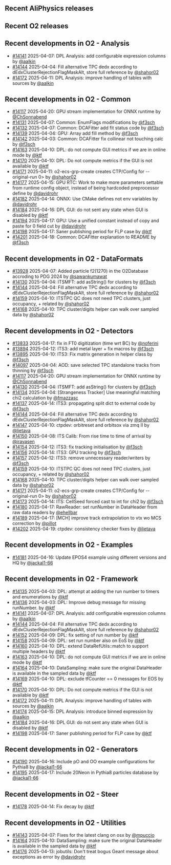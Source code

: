 ## Recent AliPhysics releases
## Recent O2 releases
## Recent developments in O2 - Analysis
- [\#14141](https://github.com/AliceO2Group/AliceO2/pull/14141) 2025-04-07: DPL Analysis: add configurable expression columns by [@aalkin](https://github.com/aalkin)
- [\#14144](https://github.com/AliceO2Group/AliceO2/pull/14144) 2025-04-04: Fill alternative TPC dedx according to dEdxClusterRejectionFlagMaskAlt, store full reference by [@shahor02](https://github.com/shahor02)
- [\#14172](https://github.com/AliceO2Group/AliceO2/pull/14172) 2025-04-11: DPL Analysis: improve handling of tables with sources by [@aalkin](https://github.com/aalkin)
## Recent developments in O2 - Common
- [\#14117](https://github.com/AliceO2Group/AliceO2/pull/14117) 2025-04-20: GPU stream implementation for ONNX runtime by [@ChSonnabend](https://github.com/ChSonnabend)
- [\#14131](https://github.com/AliceO2Group/AliceO2/pull/14131) 2025-04-07: Common: EnumFlags modifications by [@f3sch](https://github.com/f3sch)
- [\#14132](https://github.com/AliceO2Group/AliceO2/pull/14132) 2025-04-07: Common: DCAFitter add fit status code by [@f3sch](https://github.com/f3sch)
- [\#14139](https://github.com/AliceO2Group/AliceO2/pull/14139) 2025-04-04: GPU: Array add fill method by [@f3sch](https://github.com/f3sch)
- [\#14142](https://github.com/AliceO2Group/AliceO2/pull/14142) 2025-04-03: Common: DCAFitter fix collinear not touching calc by [@f3sch](https://github.com/f3sch)
- [\#14163](https://github.com/AliceO2Group/AliceO2/pull/14163) 2025-04-10: DPL: do not compute GUI metrics if we are in online mode by [@ktf](https://github.com/ktf)
- [\#14170](https://github.com/AliceO2Group/AliceO2/pull/14170) 2025-04-10: DPL: Do not compute metrics if the GUI is not available by [@ktf](https://github.com/ktf)
- [\#14171](https://github.com/AliceO2Group/AliceO2/pull/14171) 2025-04-11: o2-ecs-grp-create creates CTP/Config for --original-run <run > 0>  by [@shahor02](https://github.com/shahor02)
- [\#14177](https://github.com/AliceO2Group/AliceO2/pull/14177) 2025-04-15: GPU RTC: Work to make more parameters settable from runtime config object, instead of being hardcoded preprocessor define by [@davidrohr](https://github.com/davidrohr)
- [\#14182](https://github.com/AliceO2Group/AliceO2/pull/14182) 2025-04-14: ONNX: Use CMake defines not env variables by [@davidrohr](https://github.com/davidrohr)
- [\#14184](https://github.com/AliceO2Group/AliceO2/pull/14184) 2025-04-16: DPL GUI: do not sent any state when GUI is disabled by [@ktf](https://github.com/ktf)
- [\#14194](https://github.com/AliceO2Group/AliceO2/pull/14194) 2025-04-17: GPU: Use a unified constant instead of copy and paste for 0 field cut by [@davidrohr](https://github.com/davidrohr)
- [\#14198](https://github.com/AliceO2Group/AliceO2/pull/14198) 2025-04-17: Saner publishing period for FLP case by [@ktf](https://github.com/ktf)
- [\#14201](https://github.com/AliceO2Group/AliceO2/pull/14201) 2025-04-18: Common: DCAFitter explanation to README by [@f3sch](https://github.com/f3sch)
## Recent developments in O2 - DataFormats
- [\#13928](https://github.com/AliceO2Group/AliceO2/pull/13928) 2025-04-07: Added particle f2(1270) in the O2Database accroding to PDG 2024 by [@sawankumawat](https://github.com/sawankumawat)
- [\#14130](https://github.com/AliceO2Group/AliceO2/pull/14130) 2025-04-04: ITSMFT: add asString() for clusters by [@f3sch](https://github.com/f3sch)
- [\#14144](https://github.com/AliceO2Group/AliceO2/pull/14144) 2025-04-04: Fill alternative TPC dedx according to dEdxClusterRejectionFlagMaskAlt, store full reference by [@shahor02](https://github.com/shahor02)
- [\#14159](https://github.com/AliceO2Group/AliceO2/pull/14159) 2025-04-10: ITSTPC QC does not need TPC clusters, just occupancy, + related by [@shahor02](https://github.com/shahor02)
- [\#14168](https://github.com/AliceO2Group/AliceO2/pull/14168) 2025-04-10: TPC cluster/digits helper can walk over sampled data by [@shahor02](https://github.com/shahor02)
## Recent developments in O2 - Detectors
- [\#13833](https://github.com/AliceO2Group/AliceO2/pull/13833) 2025-04-17: fix in FT0 digitization (time wrt BC) by [@noferini](https://github.com/noferini)
- [\#13894](https://github.com/AliceO2Group/AliceO2/pull/13894) 2025-04-12: ITS3: add metal layer + fix macros by [@f3sch](https://github.com/f3sch)
- [\#13895](https://github.com/AliceO2Group/AliceO2/pull/13895) 2025-04-10: ITS3: Fix matrix generation in helper class by [@f3sch](https://github.com/f3sch)
- [\#14097](https://github.com/AliceO2Group/AliceO2/pull/14097) 2025-04-04: AOD: save selected TPC standalone tracks from thinning by [@f3sch](https://github.com/f3sch)
- [\#14117](https://github.com/AliceO2Group/AliceO2/pull/14117) 2025-04-20: GPU stream implementation for ONNX runtime by [@ChSonnabend](https://github.com/ChSonnabend)
- [\#14130](https://github.com/AliceO2Group/AliceO2/pull/14130) 2025-04-04: ITSMFT: add asString() for clusters by [@f3sch](https://github.com/f3sch)
- [\#14134](https://github.com/AliceO2Group/AliceO2/pull/14134) 2025-04-04: [Strangeness Tracker] Use meaningful matching chi2 calculation by [@fmazzasc](https://github.com/fmazzasc)
- [\#14137](https://github.com/AliceO2Group/AliceO2/pull/14137) 2025-04-14: ITS3: propagating split dict to external code by [@f3sch](https://github.com/f3sch)
- [\#14144](https://github.com/AliceO2Group/AliceO2/pull/14144) 2025-04-04: Fill alternative TPC dedx according to dEdxClusterRejectionFlagMaskAlt, store full reference by [@shahor02](https://github.com/shahor02)
- [\#14147](https://github.com/AliceO2Group/AliceO2/pull/14147) 2025-04-10: ctpdev: orbitreset and orbitsox via zmq II by [@lietava](https://github.com/lietava)
- [\#14150](https://github.com/AliceO2Group/AliceO2/pull/14150) 2025-04-08: ITS Calib: From rise time to time of arrival by [@iravasen](https://github.com/iravasen)
- [\#14154](https://github.com/AliceO2Group/AliceO2/pull/14154) 2025-04-12: ITS3: fix tracking initialisation by [@f3sch](https://github.com/f3sch)
- [\#14156](https://github.com/AliceO2Group/AliceO2/pull/14156) 2025-04-14: ITS3: GPU tracking by [@f3sch](https://github.com/f3sch)
- [\#14157](https://github.com/AliceO2Group/AliceO2/pull/14157) 2025-04-12: ITS3: remove unnecessary reader/writers by [@f3sch](https://github.com/f3sch)
- [\#14159](https://github.com/AliceO2Group/AliceO2/pull/14159) 2025-04-10: ITSTPC QC does not need TPC clusters, just occupancy, + related by [@shahor02](https://github.com/shahor02)
- [\#14168](https://github.com/AliceO2Group/AliceO2/pull/14168) 2025-04-10: TPC cluster/digits helper can walk over sampled data by [@shahor02](https://github.com/shahor02)
- [\#14171](https://github.com/AliceO2Group/AliceO2/pull/14171) 2025-04-11: o2-ecs-grp-create creates CTP/Config for --original-run <run > 0>  by [@shahor02](https://github.com/shahor02)
- [\#14173](https://github.com/AliceO2Group/AliceO2/pull/14173) 2025-04-14: ITS: CellSeed forced cast to int for chi2 by [@f3sch](https://github.com/f3sch)
- [\#14180](https://github.com/AliceO2Group/AliceO2/pull/14180) 2025-04-17: RawReader: set runNumber in DataHeader from raw data readers by [@ehellbar](https://github.com/ehellbar)
- [\#14189](https://github.com/AliceO2Group/AliceO2/pull/14189) 2025-04-17: [MCH] improve track extrapolation to vtx wo MCS correction by [@pillot](https://github.com/pillot)
- [\#14202](https://github.com/AliceO2Group/AliceO2/pull/14202) 2025-04-19: ctpdev: consistency checker fixes by [@lietava](https://github.com/lietava)
## Recent developments in O2 - Examples
- [\#14181](https://github.com/AliceO2Group/AliceO2/pull/14181) 2025-04-16: Update EPOS4 example using different versions and HQ by [@jackal1-66](https://github.com/jackal1-66)
## Recent developments in O2 - Framework
- [\#14135](https://github.com/AliceO2Group/AliceO2/pull/14135) 2025-04-03: DPL: attempt at adding the run number to timers and enumerations by [@ktf](https://github.com/ktf)
- [\#14136](https://github.com/AliceO2Group/AliceO2/pull/14136) 2025-04-03: DPL: Improve debug message for missing runNumber. by [@ktf](https://github.com/ktf)
- [\#14141](https://github.com/AliceO2Group/AliceO2/pull/14141) 2025-04-07: DPL Analysis: add configurable expression columns by [@aalkin](https://github.com/aalkin)
- [\#14144](https://github.com/AliceO2Group/AliceO2/pull/14144) 2025-04-04: Fill alternative TPC dedx according to dEdxClusterRejectionFlagMaskAlt, store full reference by [@shahor02](https://github.com/shahor02)
- [\#14152](https://github.com/AliceO2Group/AliceO2/pull/14152) 2025-04-09: DPL: fix setting of run number by [@ktf](https://github.com/ktf)
- [\#14158](https://github.com/AliceO2Group/AliceO2/pull/14158) 2025-04-09: DPL: set run number also on EoS by [@ktf](https://github.com/ktf)
- [\#14160](https://github.com/AliceO2Group/AliceO2/pull/14160) 2025-04-10: DPL: extend DataRefUtils::match to support multiple headers by [@ktf](https://github.com/ktf)
- [\#14163](https://github.com/AliceO2Group/AliceO2/pull/14163) 2025-04-10: DPL: do not compute GUI metrics if we are in online mode by [@ktf](https://github.com/ktf)
- [\#14164](https://github.com/AliceO2Group/AliceO2/pull/14164) 2025-04-10: DataSampling: make sure the original DataHeader is available in the sampled data by [@ktf](https://github.com/ktf)
- [\#14169](https://github.com/AliceO2Group/AliceO2/pull/14169) 2025-04-10: DPL: exclude tfCounter == 0 messages for EOS by [@ktf](https://github.com/ktf)
- [\#14170](https://github.com/AliceO2Group/AliceO2/pull/14170) 2025-04-10: DPL: Do not compute metrics if the GUI is not available by [@ktf](https://github.com/ktf)
- [\#14172](https://github.com/AliceO2Group/AliceO2/pull/14172) 2025-04-11: DPL Analysis: improve handling of tables with sources by [@aalkin](https://github.com/aalkin)
- [\#14174](https://github.com/AliceO2Group/AliceO2/pull/14174) 2025-04-15: DPL Analysis: introduce binned expression by [@aalkin](https://github.com/aalkin)
- [\#14184](https://github.com/AliceO2Group/AliceO2/pull/14184) 2025-04-16: DPL GUI: do not sent any state when GUI is disabled by [@ktf](https://github.com/ktf)
- [\#14198](https://github.com/AliceO2Group/AliceO2/pull/14198) 2025-04-17: Saner publishing period for FLP case by [@ktf](https://github.com/ktf)
## Recent developments in O2 - Generators
- [\#14190](https://github.com/AliceO2Group/AliceO2/pull/14190) 2025-04-16: Include pO and OO example configurations for Pythia8 by [@jackal1-66](https://github.com/jackal1-66)
- [\#14195](https://github.com/AliceO2Group/AliceO2/pull/14195) 2025-04-17: Include 20Neon in Pythia8 particles database by [@jackal1-66](https://github.com/jackal1-66)
## Recent developments in O2 - Steer
- [\#14178](https://github.com/AliceO2Group/AliceO2/pull/14178) 2025-04-14: Fix decay by [@ktf](https://github.com/ktf)
## Recent developments in O2 - Utilities
- [\#14143](https://github.com/AliceO2Group/AliceO2/pull/14143) 2025-04-07: Fixes for the latest clang on osx by [@mpuccio](https://github.com/mpuccio)
- [\#14164](https://github.com/AliceO2Group/AliceO2/pull/14164) 2025-04-10: DataSampling: make sure the original DataHeader is available in the sampled data by [@ktf](https://github.com/ktf)
- [\#14176](https://github.com/AliceO2Group/AliceO2/pull/14176) 2025-04-13: jobutils: Don't treat bogus Geant message about exceptions as error by [@davidrohr](https://github.com/davidrohr)
